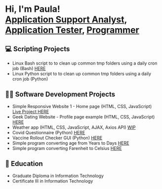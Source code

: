 <h1>Hi, I'm Paula! <br/><a href="https://github.com/pauprieto">Application Support Analyst</a>, <a href="https://www.linkedin.com/in/pauprieto/">Application Tester</a>, <a href="https://www.youtube.com/c/pauprieto">Programmer</a></h1>

<h2>💻 Scripting Projects</h2>

- Linux Bash script to to clean up common tmp folders using a daily cron job (Bash) <a href="https://github.com/pauprieto/bash-script_clear-TMP-files">HERE</a>
- Linux Python script to to clean up common tmp folders using a daily cron job (Python)

<h2>👩‍💻 Software Development Projects</h2>

- Simple Responsive Website 1 - Home page (HTML, CSS, JavaScript) <a href="https://www.shecodes.io/cohorts/shecodes-online-workshop-33-0/projects/117293">Live Project HERE</a>
- Geek Dating Website - Profile page example (HTML, CSS, JavaScript) <a href="">HERE</a>
- Weather app (HTML, CSS, JavaScript, AJAX, Axios API) <a href="">WIP</a>
- Covid Questionnaire (Python) <a href="https://github.com/pauprieto/covid_questionnaire">HERE</a>
- Vaccine Rollout Checker GUI (Python) <a href="https://github.com/pauprieto/vaccination_prcentage_calculator_GUI">HERE</a>
- Simple program converting age from Years to Days <a href="https://github.com/pauprieto/age_converter">HERE</a>
- Simple program converting Farenheit to Celsius <a href="https://github.com/pauprieto/farenheit_to_celsius_app">HERE</a>

<h2>📖 Education</h2>

- Graduate Diploma in Information Technology
- Certificate III in Information Technology
